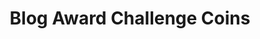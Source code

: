 ---
layout: project
title: "Blog Award Challenge Coins"
featured-image: "azavea-employee-gifts/2018-challenge-coins/azavea-challenge-coins.png"
featured-alt: "Three challenge coins showing the back and front of the three coins I designed."
featured-bg: "#45503B"
draft: true
excerpt: Graphic design for employee gifts
---